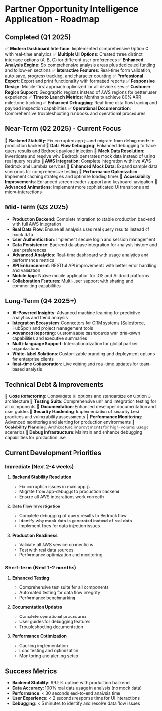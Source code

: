 # Partner Opportunity Intelligence Application - Roadmap

## Completed (Q1 2025)
✅ **Modern Dashboard Interface**: Implemented comprehensive Option C with real-time analytics
✅ **Multiple UI Options**: Created three distinct interface options (A, B, C) for different user preferences
✅ **Enhanced Analysis Engine**: Six comprehensive analysis areas plus dedicated funding and follow-on sections
✅ **Interactive Features**: Real-time form validation, auto-save, progress tracking, and character counting
✅ **Professional Export**: Export and print functionality with formatted reports
✅ **Responsive Design**: Mobile-first approach optimized for all device sizes
✅ **Customer Region Support**: Geographic regions instead of AWS regions for better user experience
✅ **Time to Launch Metrics**: Months to achieve 80% ARR milestone tracking
✅ **Enhanced Debugging**: Real-time data flow tracing and payload inspection capabilities
✅ **Operational Documentation**: Comprehensive troubleshooting runbooks and operational procedures

## Near-Term (Q2 2025) - Current Focus
🔄 **Backend Stability**: Fix corrupted app.js and migrate from debug mode to production backend
🔄 **Data Flow Debugging**: Enhanced debugging to trace query results and Bedrock payload injection
🔄 **Mock Data Resolution**: Investigate and resolve why Bedrock generates mock data instead of using real query results
🔄 **AWS Integration**: Complete integration with live AWS Bedrock and Lambda services
🔄 **Enhanced Mock Data**: Expand sample data scenarios for comprehensive testing
🔄 **Performance Optimization**: Implement caching strategies and optimize loading times
🔄 **Accessibility Improvements**: Enhanced screen reader support and keyboard navigation
🔄 **Advanced Animations**: Implement more sophisticated UI transitions and micro-interactions

## Mid-Term (Q3 2025)
- **Production Backend**: Complete migration to stable production backend with full AWS integration
- **Real Data Flow**: Ensure all analysis uses real query results instead of mock data
- **User Authentication**: Implement secure login and session management
- **Data Persistence**: Backend database integration for analysis history and user preferences
- **Advanced Analytics**: Real-time dashboard with usage analytics and performance metrics
- **API Enhancement**: RESTful API improvements with better error handling and validation
- **Mobile App**: Native mobile application for iOS and Android platforms
- **Collaboration Features**: Multi-user support with sharing and commenting capabilities

## Long-Term (Q4 2025+)
- **AI-Powered Insights**: Advanced machine learning for predictive analytics and trend analysis
- **Integration Ecosystem**: Connectors for CRM systems (Salesforce, HubSpot) and project management tools
- **Advanced Reporting**: Customizable dashboards with drill-down capabilities and executive summaries
- **Multi-language Support**: Internationalization for global partner organizations
- **White-label Solutions**: Customizable branding and deployment options for enterprise clients
- **Real-time Collaboration**: Live editing and real-time updates for team-based analysis

## Technical Debt & Improvements
🔄 **Code Refactoring**: Consolidate UI options and standardize on Option C architecture
🔄 **Testing Suite**: Comprehensive unit and integration testing for all components
🔄 **Documentation**: Enhanced developer documentation and user guides
🔄 **Security Hardening**: Implementation of security best practices and vulnerability assessments
🔄 **Performance Monitoring**: Advanced monitoring and alerting for production environments
🔄 **Scalability Planning**: Architecture improvements for high-volume usage scenarios
🔄 **Debug Infrastructure**: Maintain and enhance debugging capabilities for production use

## Current Development Priorities

### Immediate (Next 2-4 weeks)
1. **Backend Stability Resolution**
   - Fix corruption issues in main app.js
   - Migrate from app-debug.js to production backend
   - Ensure all AWS integrations work correctly

2. **Data Flow Investigation**
   - Complete debugging of query results to Bedrock flow
   - Identify why mock data is generated instead of real data
   - Implement fixes for data injection issues

3. **Production Readiness**
   - Validate all AWS service connections
   - Test with real data sources
   - Performance optimization and monitoring

### Short-term (Next 1-2 months)
1. **Enhanced Testing**
   - Comprehensive test suite for all components
   - Automated testing for data flow integrity
   - Performance benchmarking

2. **Documentation Updates**
   - Complete operational procedures
   - User guides for debugging features
   - Troubleshooting documentation

3. **Performance Optimization**
   - Caching implementation
   - Load testing and optimization
   - Monitoring and alerting setup

## Success Metrics
- **Backend Stability**: 99.9% uptime with production backend
- **Data Accuracy**: 100% real data usage in analysis (no mock data)
- **Performance**: < 30 seconds end-to-end analysis time
- **User Experience**: < 2 seconds response time for UI interactions
- **Debugging**: < 5 minutes to identify and resolve data flow issues 
